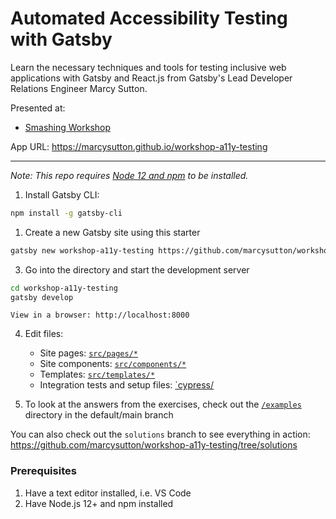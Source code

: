 # Automated Accessibility Testing with Gatsby

Learn the necessary techniques and tools for testing inclusive web applications with Gatsby and React.js from Gatsby's Lead Developer Relations Engineer Marcy Sutton.

Presented at:
- [Smashing Workshop](https://smashingconf.com/online-workshops/workshops/marcy-sutton)

App URL: https://marcysutton.github.io/workshop-a11y-testing

---

_Note: This repo requires [Node 12 and npm](https://nodejs.org) to be installed._

1. Install Gatsby CLI:

```sh
npm install -g gatsby-cli
```

1. Create a new Gatsby site using this starter

```sh
gatsby new workshop-a11y-testing https://github.com/marcysutton/workshop-a11y-testing
```

3. Go into the directory and start the development server

```sh
cd workshop-a11y-testing
gatsby develop
```

    View in a browser: http://localhost:8000

4. Edit files:

    - Site pages: [`src/pages/*`](https://github.com/marcysutton/workshop-a11y-testing/blob/master/src/pages)
    - Site components: [`src/components/*`](https://github.com/marcysutton/workshop-a11y-testing/blob/master/src/components)
    - Templates: [`src/templates/*`](https://github.com/marcysutton/workshop-a11y-testing/blob/master/src/templates)
    - Integration tests and setup files: [`cypress/](https://github.com/marcysutton/workshop-a11y-testing/blog/master/cypress)
5. To look at the answers from the exercises, check out the [`/examples`](https://github.com/marcysutton/workshop-a11y-testing/blob/master/examples) directory in the default/main branch

You can also check out the `solutions` branch to see everything in action: https://github.com/marcysutton/workshop-a11y-testing/tree/solutions

### Prerequisites
1. Have a text editor installed, i.e. VS Code
2. Have Node.js 12+ and npm installed
